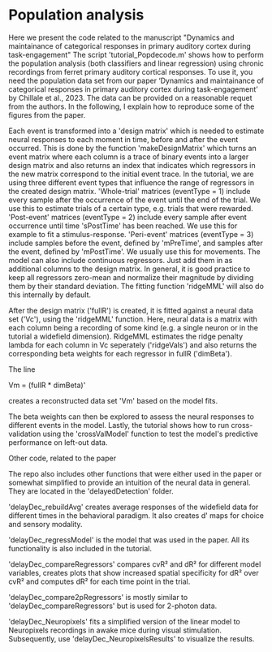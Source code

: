 # Population analysis
Here we present the code related to the manuscript 
"Dynamics and maintainance of categorical responses in primary auditory cortex during task-engagement"
The script 'tutorial_Popdecode.m' shows how to perform the population analysis (both classifiers and linear regression) using chronic recordings from ferret primary auditory cortical responses. To use it, you need the population data set from our paper ‘Dynamics and maintainance of categorical responses in primary auditory cortex during task-engagement’ by Chillale et al., 2023. The data can be provided on a reasonable requet from the authors. In the following, I explain how to reproduce some of the figures from the paper. 



Each event is transformed into a 'design matrix' which is needed to estimate neural responses to each moment in time, before and after the event occurred. This is done by the function 'makeDesignMatrix' which turns an event matrix where each column is a trace of binary events into a larger design matrix and also returns an index that indicates which regressors in the new matrix correspond to the initial event trace. In the tutorial, we are using three different event types that influence the range of regressors in the created design matrix. 'Whole-trial' matrices (eventType = 1) include every sample after the occurrence of the event until the end of the trial. We use this to estimate trials of a certain type, e.g. trials that were rewarded. 'Post-event' matrices (eventType = 2) include every sample after event occurrence until time 'sPostTime' has been reached. We use this for example to fit a stimulus-response. 'Peri-event' matrices (eventType = 3) include samples before the event, defined by 'mPreTime', and samples after the event, defined by 'mPostTime'. We usually use this for movements. The model can also include continuous regressors. Just add them in as additional columns to the design matrix. In general, it is good practice to keep all regressors zero-mean and normalize their magnitude by dividing them by their standard deviation. The fitting function 'ridgeMML' will also do this internally by default.

After the design matrix ('fullR') is created, it is fitted against a neural data set ('Vc'), using the 'ridgeMML' function. Here, neural data is a matrix with each column being a recording of some kind (e.g. a single neuron or in the tutorial a widefield dimension). RidgeMML estimates the ridge penalty lambda for each column in Vc seperately ('ridgeVals') and also returns the corresponding beta weights for each regressor in fullR ('dimBeta').

The line

Vm = (fullR * dimBeta)'

creates a reconstructed data set 'Vm' based on the model fits.

The beta weights can then be explored to assess the neural responses to different events in the model. Lastly, the tutorial shows how to run cross-validation using the 'crossValModel' function to test the model's predictive performance on left-out data.

Other code, related to the paper

The repo also includes other functions that were either used in the paper or somewhat simplified to provide an intuition of the neural data in general. They are located in the 'delayedDetection' folder.

'delayDec_rebuildAvg' creates average responses of the widefield data for different times in the behavioral paradigm. It also creates d' maps for choice and sensory modality.

'delayDec_regressModel' is the model that was used in the paper. All its functionality is also included in the tutorial.

'delayDec_compareRegressors' compares cvR² and dR² for different model variables, creates plots that show increased spatial specificity for dR² over cvR² and computes dR² for each time point in the trial.

'delayDec_compare2pRegressors' is mostly similar to 'delayDec_compareRegressors' but is used for 2-photon data.

'delayDec_Neuropixels' fits a simplified version of the linear model to Neuropixels recordings in awake mice during visual stimulation. Subsequently, use 'delayDec_NeuropixelsResults' to visualize the results.
